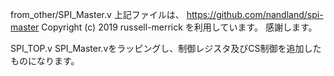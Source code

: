 from_other/SPI_Master.v
上記ファイルは、
https://github.com/nandland/spi-master
Copyright (c) 2019 russell-merrick
を利用しています。
感謝します。

SPI_TOP.v
SPI_Master.vをラッピングし、制御レジスタ及びCS制御を追加したものになります。
